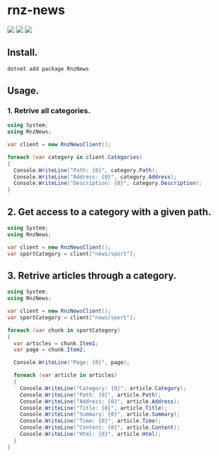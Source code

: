 # rnz-news

[![](https://img.shields.io/nuget/v/RnzNews)](https://www.nuget.org/packages/RnzNews/)
![](https://img.shields.io/pypi/l/rnz-news)
![](https://img.shields.io/nuget/dt/RnzNews)

## Install.

```bash
dotnet add package RnzNews
```

## Usage.

### 1. Retrive all categories.

```cs
using System;
using RnzNews;

var client = new RnzNewsClient();

foreach (var category in client.Categories)
{
  Console.WriteLine("Path: {0}", category.Path);
  Console.WriteLine("Address: {0}", category.Address);
  Console.WriteLine("Description: {0}", category.Description);
}
```

## 2. Get access to a category with a given path.

```cs
using System;
using RnzNews;

var client = new RnzNewsClient();
var sportCategory = client["news/sport"];
```

## 3. Retrive articles through a category.

```cs
using System;
using RnzNews;

var client = new RnzNewsClient();
var sportCategory = client["news/sport"];

foreach (var chunk in sportCategory)
{
  var articles = chunk.Item1;
  var page = chunk.Item2;

  Console.WriteLine("Page: {0}", page);

  foreach (var article in articles)
  {
    Console.WriteLine("Category: {0}", article.Category);
    Console.WriteLine("Path: {0}", article.Path);
    Console.WriteLine("Address: {0}", article.Address);
    Console.WriteLine("Title: {0}", article.Title);
    Console.WriteLine("Summary: {0}", article.Summary);
    Console.WriteLine("Time: {0}", article.Time);
    Console.WriteLine("Content: {0}", article.Content);
    Console.WriteLine("Html: {0}", article.Html);
  }
}
```
